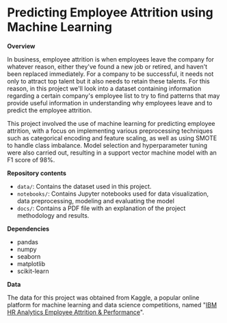 # Predicting Employee Attrition using Machine Learning

**Overview**

In business, employee attrition is when employees leave the company for whatever reason, either they've found a new job or retired, and haven't been replaced immediately. For a company to be successful, it needs not only to attract top talent but it also needs to retain these talents. For this reason, in this project we'll look into a dataset containing information regarding a certain company's employee list to try to find patterns that may provide useful information in understanding why employees leave and to predict the employee attrition.

This project involved the use of machine learning for predicting employee attrition, with a focus on implementing various preprocessing techniques such as categorical encoding and feature scaling, as well as using SMOTE to handle class imbalance. Model selection and hyperparameter tuning were also carried out, resulting in a support vector machine model with an F1 score of 98%.

**Repository contents**
- `data/`: Contains the dataset used in this project.
- `notebooks/`: Contains Jupyter notebooks used for data visualization, data preprocessing, modeling and evaluating the model
- `docs/`: Contains a PDF file with an explanation of the project methodology and results.

**Dependencies**
- pandas
- numpy
- seaborn
- matplotlib
- scikit-learn

**Data**

The data for this project was obtained from Kaggle, a popular online platform for machine learning and data science competitions, named "[IBM HR Analytics Employee Attrition & Performance](https://www.kaggle.com/datasets/pavansubhasht/ibm-hranalytics-attrition-dataset)".


